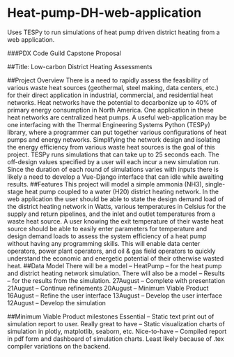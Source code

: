 # Heat-pump-DH-web-application
Uses TESPy to run simulations of heat pump driven district heating from a web application. 

###PDX Code Guild Capstone Proposal

##Title: Low-carbon District Heating Assessments

##Project Overview
There is a need to rapidly assess the feasibility of various waste heat sources (geothermal, steel making, data centers, etc.) for their direct application in industrial, commercial, and residential heat networks. Heat networks have the potential to decarbonize up to 40% of primary energy consumption in North America. One application in these heat networks are centralized heat pumps. 
A useful web-application may be one interfacing with the Thermal Engineering Systems Python (TESPy) library, where a programmer can put together various configurations of heat pumps and energy networks. Simplifying the network design and isolating the energy efficiency from various waste heat sources is the goal of this project. 
TESPy runs simulations that can take up to 25 seconds each. The off-design values specified by a user will each incur a new simulation run. Since the duration of each round of simulations varies with inputs there is likely a need to develop a Vue-Django interface that can idle while awaiting results. 
##Features
This project will model a simple ammonia (NH3), single-stage heat pump coupled to a water (H20) district heating network. In the web application the user should be able to state the design demand load of the district heating network in Watts, various temperatures in Celsius for the supply and return pipelines, and the inlet and outlet temperatures from a waste heat source. 
A user knowing the exit temperature of their waste heat source should be able to easily enter parameters for temperature and design demand loads to assess the system efficiency of a heat pump without having any programming skills. This will enable data center operators, power plant operators, and oil & gas field operators to quickly understand the economic and energetic potential of their otherwise wasted heat.
##Data Model
There will be a model – HeatPump – for the heat pump and district heating network simulation. There will also be a model – Results – for the results from the simulation.
27August – Complete with presentation	
21August – Continue refinements
20August – Minimum Viable Product
16August – Refine the user interface
13August – Develop the user interface
12August – Develop the simulation

##Minimum Viable Product milestones
Essential – Static text print out of simulation report to user.
Really great to have – Static visualization charts of simulation in plotly, matplotlib, seaborn, etc. 
Nice-to-have – Compiled report in pdf form and dashboard of simulation charts. Least likely because of .tex compiler variations on the backend.
